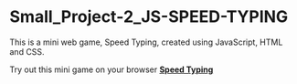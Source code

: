 # Small_Project-2_JS-SPEED-TYPING
This is a mini web game, Speed Typing, created using JavaScript, HTML and CSS.

Try out this mini game on your browser [**Speed Typing**](https://zhukaijun0629.github.io/Small_Project-2_JS-SPEED-TYPING/)
